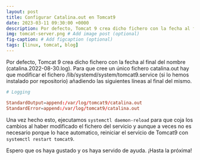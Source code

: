 ```yaml
---
layout: post
title: Configurar Catalina.out en Tomcat9
date: 2023-03-11 09:30:00 +0000
description: Por defecto, Tomcat 9 crea dicho fichero con la fecha al final del nombre (catalina.2022-08-30.log)
img: tomcat-server.png # Add image post (optional)
fig-caption: # Add figcaption (optional)
tags: [linux, tomcat, blog]
---
```


Por defecto, Tomcat 9 crea dicho fichero con la fecha al final del nombre (catalina.2022-08-30.log). Para que cree un único fichero catalina.out hay que modificar el fichero /lib/systemd/system/tomcat9.service (si lo hemos instalado por repositorio) añadiendo las siguientes líneas al final del mismo.

```conf
# Logging

StandardOutput=append:/var/log/tomcat9/catalina.out
StandardError=append:/var/log/tomcat9/catalina.out
```

Una vez hecho esto, ejecutamos `systemctl daemon-reload` para que coja los cambios al haber modificado el fichero del servicio y aunque a veces no es necesario porque lo hace automatico, reiniciar el servicio de Tomcat9 con `systemctl restart tomcat9`.

Espero que os haya gustado y os haya servido de ayuda. ¡Hasta la próxima!

